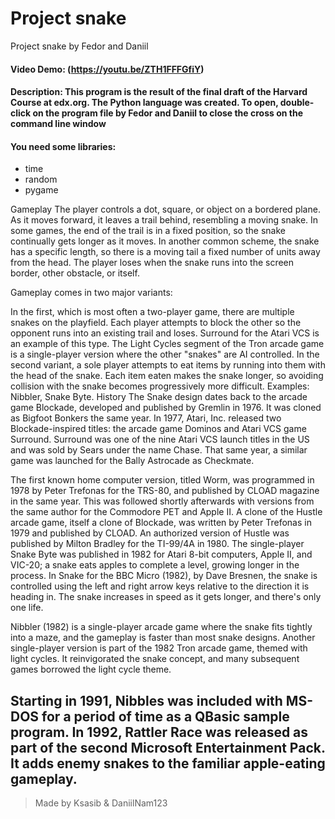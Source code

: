 # Project snake
Project snake by Fedor and Daniil
#### Video Demo:  (https://youtu.be/ZTH1FFFGfiY)
#### Description: This program is the result of the final draft of the Harvard Course at edx.org. The Python language was created. To open, double-click on the program file by Fedor and Daniil to close the cross on the command line window
  #### You need some libraries:
* time
* random
* pygame

Gameplay
The player controls a dot, square, or object on a bordered plane. As it moves forward, it leaves a trail behind, resembling a moving snake. In some games, the end of the trail is in a fixed position, so the snake continually gets longer as it moves. In another common scheme, the snake has a specific length, so there is a moving tail a fixed number of units away from the head. The player loses when the snake runs into the screen border, other obstacle, or itself.

Gameplay comes in two major variants:

In the first, which is most often a two-player game, there are multiple snakes on the playfield. Each player attempts to block the other so the opponent runs into an existing trail and loses. Surround for the Atari VCS is an example of this type. The Light Cycles segment of the Tron arcade game is a single-player version where the other "snakes" are AI controlled.
In the second variant, a sole player attempts to eat items by running into them with the head of the snake. Each item eaten makes the snake longer, so avoiding collision with the snake becomes progressively more difficult. Examples: Nibbler, Snake Byte.
History
The Snake design dates back to the arcade game Blockade, developed and published by Gremlin in 1976. It was cloned as Bigfoot Bonkers the same year. In 1977, Atari, Inc. released two Blockade-inspired titles: the arcade game Dominos and Atari VCS game Surround. Surround was one of the nine Atari VCS launch titles in the US and was sold by Sears under the name Chase. That same year, a similar game was launched for the Bally Astrocade as Checkmate.

The first known home computer version, titled Worm, was programmed in 1978 by Peter Trefonas for the TRS-80, and published by CLOAD magazine in the same year. This was followed shortly afterwards with versions from the same author for the Commodore PET and Apple II. A clone of the Hustle arcade game, itself a clone of Blockade, was written by Peter Trefonas in 1979 and published by CLOAD. An authorized version of Hustle was published by Milton Bradley for the TI-99/4A in 1980. The single-player Snake Byte was published in 1982 for Atari 8-bit computers, Apple II, and VIC-20; a snake eats apples to complete a level, growing longer in the process. In Snake for the BBC Micro (1982), by Dave Bresnen, the snake is controlled using the left and right arrow keys relative to the direction it is heading in. The snake increases in speed as it gets longer, and there's only one life.

Nibbler (1982) is a single-player arcade game where the snake fits tightly into a maze, and the gameplay is faster than most snake designs. Another single-player version is part of the 1982 Tron arcade game, themed with light cycles. It reinvigorated the snake concept, and many subsequent games borrowed the light cycle theme.

Starting in 1991, Nibbles was included with MS-DOS for a period of time as a QBasic sample program. In 1992, Rattler Race was released as part of the second Microsoft Entertainment Pack. It adds enemy snakes to the familiar apple-eating gameplay.
---
>Made by Ksasib & DaniilNam123
